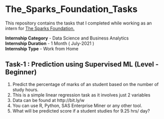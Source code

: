 # The_Sparks_Foundation_Tasks
This repository contains the tasks that I completed while working as an intern for <a href="https://www.thesparksfoundationsingapore.org/">The Sparks Foundation.</a>

<b>Internship Category</b> - Data Science and Business Analytics <br>
<b>Internship Duration</b> - 1 Month ( July-2021 )<br>
<b>Internship Type</b> - Work from Home


## Task-1 : Prediction using Supervised ML (Level - Beginner)

  <ol>
    <li>Predict the percentage of marks of an student based on the number of study hours.</li>
    <li>This is a simple linear regression task as it involves just 2 variables</li>
    <li>Data can be found at http://bit.ly/w</li>
     <li>You can use R, Python, SAS Enterprise Miner or any other tool.</li>
     <li>What will be predicted score if a student studies for 9.25 hrs/ day?</li>
  </ol>




